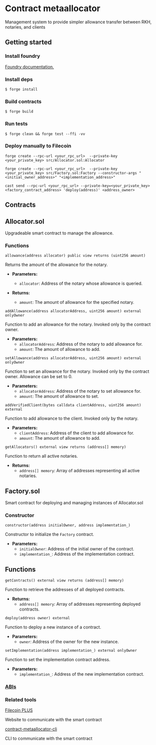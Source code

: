 # Contract metaallocator

Management system to provide simpler allowance transfer between RKH, notaries, and clients

## Getting started

### Install foundry

[Foundry documentation.](https://book.getfoundry.sh/)

### Install deps

```shell
$ forge install
```

### Build contracts

```shell
$ forge build
```

### Run tests

```shell
$ forge clean && forge test --ffi -vv
```

### Deploy manually to Filecoin

```shell
forge create --rpc-url <your_rpc_url>  --private-key <your_private_key> src/Allocator.sol:Allocator
```

```shell
forge create --rpc-url <your_rpc_url>  --private-key <your_private_key> src/Factory.sol:Factory --constructor-args "<initial_owner_address>" "<implementation_address>"
```

```shell
cast send --rpc-url <your_rpc_url> --private-key=<your_private_key> <factory_contract_address> 'deploy(address)' <address_owner>
```

## Contracts

## Allocator.sol

Upgradeable smart contract to manage the allowance.

### Functions

`allowance(address allocator) public view returns (uint256 amount)`

Returns the amount of the allowance for the notary.

- **Parameters:**

  - `allocator`: Address of the notary whose allowance is queried.

- **Returns:**
  - `amount`: The amount of allowance for the specified notary.

`addAllowance(address allocatorAddress, uint256 amount) external onlyOwner`

Function to add an allowance for the notary. Invoked only by the contract owner.

- **Parameters:**
  - `allocatorAddress`: Address of the notary to add allowance for.
  - `amount`: The amount of allowance to add.

`setAllowance(address allocatorAddress, uint256 amount) external onlyOwner`

Function to set an allowance for the notary. Invoked only by the contract owner. Allowance can be set to 0.

- **Parameters:**
  - `allocatorAddress`: Address of the notary to set allowance for.
  - `amount`: The amount of allowance to set.

`addVerifiedClient(bytes calldata clientAddress, uint256 amount) external`

Function to add allowance to the client. Invoked only by the notary.

- **Parameters:**
  - `clientAddress`: Address of the client to add allowance for.
  - `amount`: The amount of allowance to add.

`getAllocators() external view returns (address[] memory)`

Function to return all active notaries.

- **Returns:**
  - `address[] memory`: Array of addresses representing all active notaries.

## Factory.sol

Smart contract for deploying and managing instances of Allocator.sol

### Constructor

`constructor(address initialOwner, address implementation_)`

Constructor to initialize the `Factory` contract.

- **Parameters:**
  - `initialOwner`: Address of the initial owner of the contract.
  - `implementation_`: Address of the implementation contract.

## Functions

`getContracts() external view returns (address[] memory)`

Function to retrieve the addresses of all deployed contracts.

- **Returns:**
  - `address[] memory`: Array of addresses representing deployed contracts.

`deploy(address owner) external`

Function to deploy a new instance of a contract.

- **Parameters:**
  - `owner`: Address of the owner for the new instance.

`setImplementation(address implementation_) external onlyOwner`

Function to set the implementation contract address.

- **Parameters:**
  - `implementation_`: Address of the new implementation contract.

### [ABIs](https://github.com/fidlabs/contract-metaallocator/tree/main/abis)

### Related tools

[Filecoin PLUS](https://filplus-registry.netlify.app/)

Website to communicate with the smart contract

[contract-metaallocator-cli](https://github.com/fidlabs/contract-metaallocator-cli)

CLI to communicate with the smart contract
